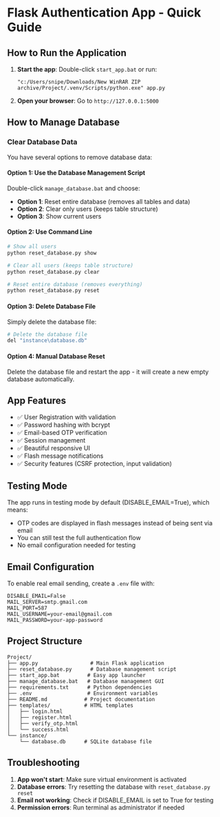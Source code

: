 # Flask Authentication App - Quick Guide

## How to Run the Application
1. **Start the app**: Double-click `start_app.bat` or run:
   ```
   "c:/Users/snipe/Downloads/New WinRAR ZIP archive/Project/.venv/Scripts/python.exe" app.py
   ```

2. **Open your browser**: Go to `http://127.0.0.1:5000`

## How to Manage Database

### Clear Database Data
You have several options to remove database data:

#### Option 1: Use the Database Management Script
Double-click `manage_database.bat` and choose:
- **Option 1**: Reset entire database (removes all tables and data)
- **Option 2**: Clear only users (keeps table structure)
- **Option 3**: Show current users

#### Option 2: Use Command Line
```bash
# Show all users
python reset_database.py show

# Clear all users (keeps table structure)
python reset_database.py clear

# Reset entire database (removes everything)
python reset_database.py reset
```

#### Option 3: Delete Database File
Simply delete the database file:
```bash
# Delete the database file
del "instance\database.db"
```

#### Option 4: Manual Database Reset
Delete the database file and restart the app - it will create a new empty database automatically.

## App Features
- ✅ User Registration with validation
- ✅ Password hashing with bcrypt
- ✅ Email-based OTP verification
- ✅ Session management
- ✅ Beautiful responsive UI
- ✅ Flash message notifications
- ✅ Security features (CSRF protection, input validation)

## Testing Mode
The app runs in testing mode by default (DISABLE_EMAIL=True), which means:
- OTP codes are displayed in flash messages instead of being sent via email
- You can still test the full authentication flow
- No email configuration needed for testing

## Email Configuration
To enable real email sending, create a `.env` file with:
```
DISABLE_EMAIL=False
MAIL_SERVER=smtp.gmail.com
MAIL_PORT=587
MAIL_USERNAME=your-email@gmail.com
MAIL_PASSWORD=your-app-password
```

## Project Structure
```
Project/
├── app.py                 # Main Flask application
├── reset_database.py      # Database management script
├── start_app.bat         # Easy app launcher
├── manage_database.bat   # Database management GUI
├── requirements.txt      # Python dependencies
├── .env                  # Environment variables
├── README.md            # Project documentation
├── templates/           # HTML templates
│   ├── login.html
│   ├── register.html
│   ├── verify_otp.html
│   └── success.html
└── instance/
    └── database.db      # SQLite database file
```

## Troubleshooting
1. **App won't start**: Make sure virtual environment is activated
2. **Database errors**: Try resetting the database with `reset_database.py reset`
3. **Email not working**: Check if DISABLE_EMAIL is set to True for testing
4. **Permission errors**: Run terminal as administrator if needed
